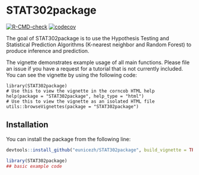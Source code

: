 
# STAT302package

<!-- badges: start -->
[![R-CMD-check](https://github.com/eunicezh/STAT302package/workflows/R-CMD-check/badge.svg)](https://github.com/eunicezh/STAT302package/actions)
[![codecov](https://codecov.io/gh/eunicezh/STAT302package/branch/master/graph/badge.svg?token=MT4R2FZ0KE)](https://codecov.io/gh/eunicezh/STAT302package)
<!-- badges: end -->

The goal of STAT302package is to use the Hypothesis Testing and Statistical Prediction Algorithms (K-nearest neighbor and Random Forest) to produce inference and prediction.


The vignette demonstrates example usage of all main functions. Please file an issue if you have a request for a tutorial that is not currently included. You can see the vignette by using the following code:


```{r}
library(STAT302package)
# Use this to view the vignette in the corncob HTML help
help(package = "STAT302package", help_type = "html")
# Use this to view the vignette as an isolated HTML file
utils::browseVignettes(package = "STAT302package")
```

## Installation

You can install the package from the following line:

``` r
devtools::install_github("eunicezh/STAT302package", build_vignette = TRUE, build_opts = c())
```


``` r
library(STAT302package)
## basic example code
```

